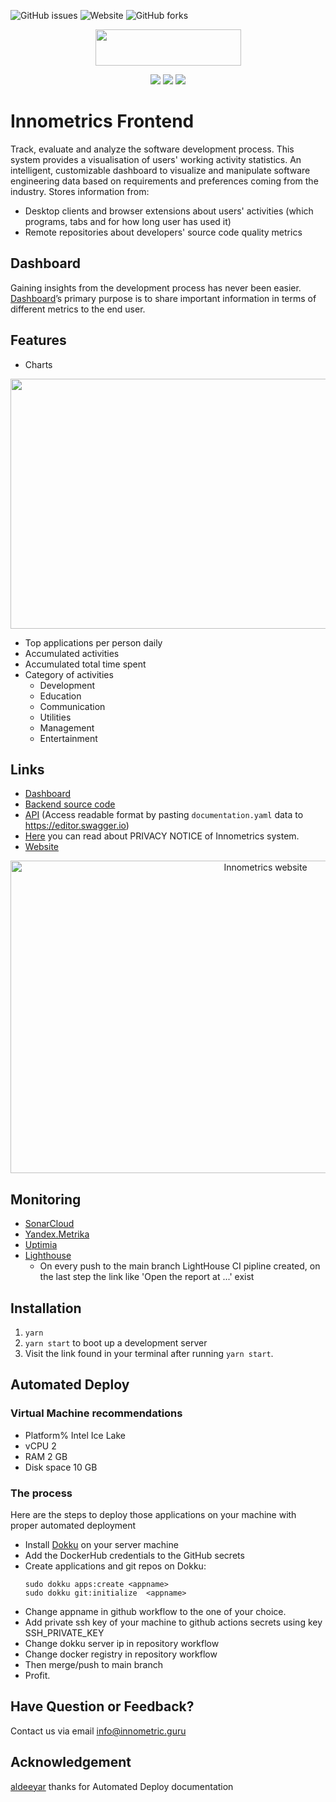 ![GitHub issues](https://img.shields.io/github/issues/shaxri/NlpWithNeuralNetwork)
![Website](https://img.shields.io/website?up_color=red&up_message=Online&url=https%3A%2F%2Finnometrics.ru%2F%23innometrics-subscribe)
![GitHub forks](https://img.shields.io/github/forks/shaxri/NlpWithNeuralNetwork?style=social)

<p align="center">
<img width="233" height="58" src="https://github.com/InnopolisUniversity/innometrics-dashboard/blob/master/innometrics_logo.png">
</p>
<p align="center">
<img src="https://img.shields.io/badge/javascript%20-%23323330.svg?&style=for-the-badge&logo=javascript&logoColor=%23F7DF1E"/> <img src="https://img.shields.io/badge/react%20-%2320232a.svg?&style=for-the-badge&logo=react&logoColor=%2361DAFB"/> <img src="https://img.shields.io/badge/firebase%20-%23039BE5.svg?&style=for-the-badge&logo=firebase"/>
</p>


# Innometrics Frontend
Track, evaluate and analyze the software development process. This system provides a visualisation of users' working activity statistics. An intelligent, customizable dashboard to visualize and manipulate software engineering data based on requirements and preferences coming from the industry.
Stores information from:

- Desktop clients and browser extensions about users' activities (which programs, tabs and for how long user has used it)
- Remote repositories about developers' source code quality metrics


## Dashboard
Gaining insights from the development process has never been easier. [Dashboard](https://link.springer.com/chapter/10.1007/978-3-030-47240-5_16)’s primary purpose is to share important information in terms of different metrics to the end user.

## Features

- Charts
<p align="center">
<img width="700" height="400" src="https://github.com/InnopolisUniversity/innometrics-dashboard/blob/master/Innometrics_charts.png">
</p>

- Top applications per person daily
- Accumulated activities
- Accumulated total time spent
- Category of activities
  - Development
  - Education
  - Communication
  - Utilities
  - Management
  - Entertainment

## Links

* [Dashboard](https://innometrics-12856.firebaseapp.com/#/login)
* [Backend source code](https://github.com/InnopolisUniversity/innometrics-backend)
* [API](https://github.com/InnopolisUniversity/innometrics-backend/blob/master/documentation.yaml)
  (Access readable format by pasting `documentation.yaml` data to https://editor.swagger.io)
* [Here](https://drive.google.com/file/d/1ghOf4uXLN9Nl4MYenroQuLhQ3GPfZMZW/view?usp=sharing) you can read about PRIVACY NOTICE of Innometrics system.
*  [Website](http://51.250.3.9:3000/dashboard)
<p align="center">
<img width="800" height="500" src="https://github.com/InnopolisUniversity/innometrics-dashboard/blob/master/Innometrics_website.png" alt="Innometrics website"></a>
<p>

## Monitoring
* [SonarCloud](https://sonarcloud.io/project/overview?id=ease-ln_diplome)
* [Yandex.Metrika](https://metrika.yandex.ru/dashboard?id=93655705)
* [Uptimia](https://www.uptimia.com/cp)
* [Lighthouse]() 
     * On every push to the main branch LightHouse CI pipline created, on the last step the link like 'Open the report at ...' exist

## Installation
1. `yarn`
2. `yarn start` to boot up a development server
3. Visit the link found in your terminal after running `yarn start`.

## Automated Deploy
### Virtual Machine recommendations
* Platform% Intel Ice Lake
* vCPU 2
* RAM 2 GB
*  Disk space 10 GB

### The process
Here are the steps to deploy those applications on your machine with proper automated deployment

* Install [Dokku](https://dokku.com/docs/getting-started/installation/) on your server machine
* Add the DockerHub credentials to the GitHub secrets
* Create applications and git repos on Dokku:
    ```
    sudo dokku apps:create <appname>
    sudo dokku git:initialize  <appname>
* Change appname in github workflow to the one of your choice.
* Add private ssh key of your machine to github actions secrets using key SSH_PRIVATE_KEY
* Change dokku server ip in repository workflow
* Change docker registry in repository workflow
* Then merge/push to main branch
* Profit.


## Have Question or Feedback?
Contact us via email info@innometric.guru

## Acknowledgement
[aldeeyar](https://github.com/aldeeyar/innometrics-info/blob/main/instructions.md) thanks for Automated Deploy documentation

